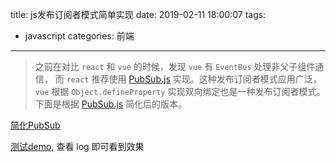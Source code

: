 title: js发布订阅者模式简单实现
date: 2019-02-11 18:00:07
tags: 
- javascript
categories: 前端
---
> 之前在对比 `react` 和 `vue` 的时候，发现 `vue` 有 `EventBus` 处理非父子组件通信， 而 `react` 推荐使用 [PubSub.js](https://github.com/mroderick/PubSubJS) 实现。这种发布订阅者模式应用广泛，`vue` 根据 `Object.defineProperty` 实现双向绑定也是一种发布订阅者模式。下面是根据 [PubSub.js](https://github.com/mroderick/PubSubJS) 简化后的版本。

[简化PubSub](https://gist.github.com/jintangWang/35d96dc2491a45a9a5a674305dc374cf)

[测试demo](https://jsfiddle.net/jintang/xuk9Lemj/), 查看 log 即可看到效果
